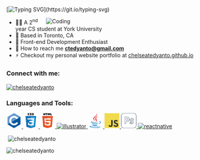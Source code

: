 [![Typing SVG](https://readme-typing-svg.herokuapp.com?font=Fira+Code&size=30&pause=1000&color=F7B2CC&background=97FFD400&random=false&width=471&lines=Hello%F0%9F%99%8B%E2%80%8D%E2%99%80%EF%B8%8F!+I'm+Chelsea.;Welcome+to+my+github+page.)](https://git.io/typing-svg)

<img align="right" alt="Coding" width="400" border-radius="10px" src="https://camo.githubusercontent.com/49aceca824c1e83de5d638d5a9a17a58e86c3f5476a80184e6312ef6d85a2101/68747470733a2f2f63646e2e6c6f776769662e636f6d2f66756c6c2f396362313266353164666662616161362d6368617261637465722d747970696e672d62792d76696e63656e742d6d6f6b75656e6b6f2d6472696262626c652e676966">

- :woman_student: A 2<sup>nd</sup> year CS student at York University
- :round_pushpin: Based in Toronto, CA
- :star2: Front-end Development Enthusiast
- :rocket: How to reach me **ctedyanto@gmail.com**
- :zap: Checkout my personal website portfolio at <a href="https://chelseatedyanto.github.io" target="blank">chelseatedyanto.github.io</a>


<h3 align="left">Connect with me:</h3>
<p align="left">
<a href="https://linkedin.com/in/chelseatedyanto" target="blank"><img align="center" src="https://raw.githubusercontent.com/rahuldkjain/github-profile-readme-generator/master/src/images/icons/Social/linked-in-alt.svg" alt="chelseatedyanto" height="30" width="40" /></a>
</p>

<h3 align="left">Languages and Tools:</h3>
<p align="left"> <a href="https://www.cprogramming.com/" target="_blank" rel="noreferrer"> <img src="https://raw.githubusercontent.com/devicons/devicon/master/icons/c/c-original.svg" alt="c" width="40" height="40"/> </a> <a href="https://www.w3schools.com/css/" target="_blank" rel="noreferrer"> <img src="https://raw.githubusercontent.com/devicons/devicon/master/icons/css3/css3-original-wordmark.svg" alt="css3" width="40" height="40"/> </a> <a href="https://www.w3.org/html/" target="_blank" rel="noreferrer"> <img src="https://raw.githubusercontent.com/devicons/devicon/master/icons/html5/html5-original-wordmark.svg" alt="html5" width="40" height="40"/> </a> <a href="https://www.adobe.com/in/products/illustrator.html" target="_blank" rel="noreferrer"> <img src="https://www.vectorlogo.zone/logos/adobe_illustrator/adobe_illustrator-icon.svg" alt="illustrator" width="40" height="40"/> </a> <a href="https://www.java.com" target="_blank" rel="noreferrer"> <img src="https://raw.githubusercontent.com/devicons/devicon/master/icons/java/java-original.svg" alt="java" width="40" height="40"/> </a> <a href="https://developer.mozilla.org/en-US/docs/Web/JavaScript" target="_blank" rel="noreferrer"> <img src="https://raw.githubusercontent.com/devicons/devicon/master/icons/javascript/javascript-original.svg" alt="javascript" width="40" height="40"/> </a> <a href="https://www.photoshop.com/en" target="_blank" rel="noreferrer"> <img src="https://raw.githubusercontent.com/devicons/devicon/master/icons/photoshop/photoshop-line.svg" alt="photoshop" width="40" height="40"/> </a> <a href="https://reactnative.dev/" target="_blank" rel="noreferrer"> <img src="https://reactnative.dev/img/header_logo.svg" alt="reactnative" width="40" height="40"/> </a> </p>

<p>&nbsp;<img align="center" src="https://github-readme-stats.vercel.app/api?username=chelseatedyanto&show_icons=true&locale=en" alt="chelseatedyanto" /></p>
<p><img align="left" src="https://github-readme-stats.vercel.app/api/top-langs?username=chelseatedyanto&show_icons=true&locale=en&layout=compact" alt="chelseatedyanto" /></p>

